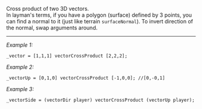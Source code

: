 Cross product of two 3D vectors. 
<br>In layman's terms, if you have a polygon (surface) defined by 3 points, you can find a normal to it (just like terrain `surfaceNormal`). To invert direction of the normal, swap arguments around.


---
*Example 1:*
```sqf
_vector = [1,1,1] vectorCrossProduct [2,2,2];
```

*Example 2:*
```sqf
_vectorUp = [0,1,0] vectorCrossProduct [-1,0,0]; //[0,-0,1]
```

*Example 3:*
```sqf
_vectorSide = (vectorDir player) vectorCrossProduct (vectorUp player);
```